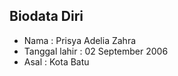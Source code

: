 ## Biodata Diri
- Nama : Prisya Adelia Zahra
- Tanggal lahir : 02 September 2006
- Asal : Kota Batu
